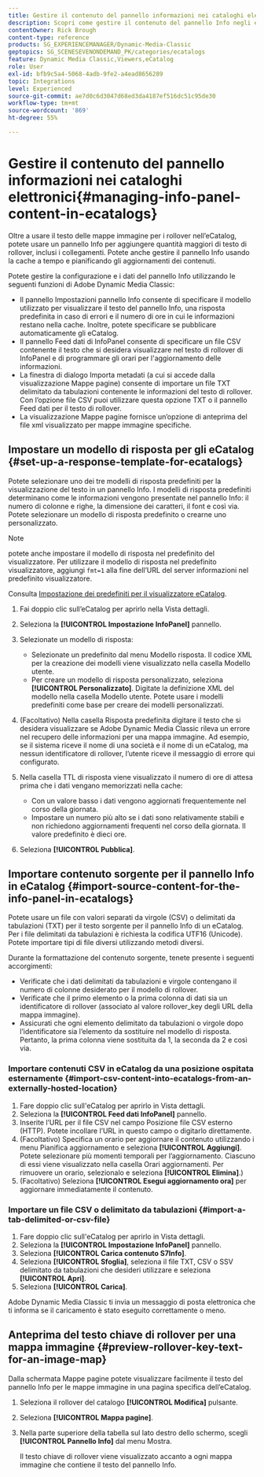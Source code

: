 ```yaml
---
title: Gestire il contenuto del pannello informazioni nei cataloghi elettronici
description: Scopri come gestire il contenuto del pannello Info negli eCatalog in Adobe Dynamic Media Classic.
contentOwner: Rick Brough
content-type: reference
products: SG_EXPERIENCEMANAGER/Dynamic-Media-Classic
geptopics: SG_SCENESEVENONDEMAND_PK/categories/ecatalogs
feature: Dynamic Media Classic,Viewers,eCatalog
role: User
exl-id: bfb9c5a4-5068-4adb-9fe2-a4ead8656289
topic: Integrations
level: Experienced
source-git-commit: ae7d0c6d3047d68ed3da4187ef516dc51c95de30
workflow-type: tm+mt
source-wordcount: '869'
ht-degree: 55%

---
```


# Gestire il contenuto del pannello informazioni nei cataloghi elettronici{#managing-info-panel-content-in-ecatalogs}

Oltre a usare il testo delle mappe immagine per i rollover nell’eCatalog, potete usare un pannello Info per aggiungere quantità maggiori di testo di rollover, inclusi i collegamenti. Potete anche gestire il pannello Info usando la cache a tempo e pianificando gli aggiornamenti dei contenuti.

Potete gestire la configurazione e i dati del pannello Info utilizzando le seguenti funzioni di Adobe Dynamic Media Classic:

* Il pannello Impostazioni pannello Info consente di specificare il modello utilizzato per visualizzare il testo del pannello Info, una risposta predefinita in caso di errori e il numero di ore in cui le informazioni restano nella cache. Inoltre, potete specificare se pubblicare automaticamente gli eCatalog.
* Il pannello Feed dati di InfoPanel consente di specificare un file CSV contenente il testo che si desidera visualizzare nel testo di rollover di InfoPanel e di programmare gli orari per l&#39;aggiornamento delle informazioni.
* La finestra di dialogo Importa metadati (a cui si accede dalla visualizzazione Mappe pagine) consente di importare un file TXT delimitato da tabulazioni contenente le informazioni del testo di rollover. Con l’opzione file CSV puoi utilizzare questa opzione TXT o il pannello Feed dati per il testo di rollover.
* La visualizzazione Mappe pagine fornisce un’opzione di anteprima del file xml visualizzato per mappe immagine specifiche.

## Impostare un modello di risposta per gli eCatalog {#set-up-a-response-template-for-ecatalogs}

Potete selezionare uno dei tre modelli di risposta predefiniti per la visualizzazione del testo in un pannello Info. I modelli di risposta predefiniti determinano come le informazioni vengono presentate nel pannello Info: il numero di colonne e righe, la dimensione dei caratteri, il font e così via. Potete selezionare un modello di risposta predefinito o crearne uno personalizzato.

>[!NOTE]
>
>potete anche impostare il modello di risposta nel predefinito del visualizzatore. Per utilizzare il modello di risposta nel predefinito visualizzatore, aggiungi `fmt=1` alla fine dell’URL del server informazioni nel predefinito visualizzatore.
>
>Consulta [Impostazione dei predefiniti per il visualizzatore eCatalog](setting-ecatalog-viewer-presets.md#setting_up_ecatalog_viewer_presets).

1. Fai doppio clic sull’eCatalog per aprirlo nella Vista dettagli.
1. Seleziona la **[!UICONTROL Impostazione InfoPanel]** pannello.
1. Selezionate un modello di risposta:

   * Selezionate un predefinito dal menu Modello risposta. Il codice XML per la creazione dei modelli viene visualizzato nella casella Modello utente.
   * Per creare un modello di risposta personalizzato, seleziona **[!UICONTROL Personalizzato]**. Digitate la definizione XML del modello nella casella Modello utente. Potete usare i modelli predefiniti come base per creare dei modelli personalizzati.

1. (Facoltativo) Nella casella Risposta predefinita digitare il testo che si desidera visualizzare se Adobe Dynamic Media Classic rileva un errore nel recupero delle informazioni per una mappa immagine. Ad esempio, se il sistema riceve il nome di una società e il nome di un eCatalog, ma nessun identificatore di rollover, l’utente riceve il messaggio di errore qui configurato.
1. Nella casella TTL di risposta viene visualizzato il numero di ore di attesa prima che i dati vengano memorizzati nella cache:

   * Con un valore basso i dati vengono aggiornati frequentemente nel corso della giornata.
   * Impostare un numero più alto se i dati sono relativamente stabili e non richiedono aggiornamenti frequenti nel corso della giornata. Il valore predefinito è dieci ore.

1. Seleziona **[!UICONTROL Pubblica]**.

## Importare contenuto sorgente per il pannello Info in eCatalog {#import-source-content-for-the-info-panel-in-ecatalogs}

Potete usare un file con valori separati da virgole (CSV) o delimitati da tabulazioni (TXT) per il testo sorgente per il pannello Info di un eCatalog. Per i file delimitati da tabulazioni è richiesta la codifica UTF16 (Unicode). Potete importare tipi di file diversi utilizzando metodi diversi.

Durante la formattazione del contenuto sorgente, tenete presente i seguenti accorgimenti:

* Verificate che i dati delimitati da tabulazioni e virgole contengano il numero di colonne desiderato per il modello di rollover.
* Verificate che il primo elemento o la prima colonna di dati sia un identificatore di rollover (associato al valore rollover_key degli URL della mappa immagine).
* Assicurati che ogni elemento delimitato da tabulazioni o virgole dopo l’identificatore sia l’elemento da sostituire nel modello di risposta. Pertanto, la prima colonna viene sostituita da $1$, la seconda da $2$ e così via.

### Importare contenuti CSV in eCatalog da una posizione ospitata esternamente {#import-csv-content-into-ecatalogs-from-an-externally-hosted-location}

1. Fare doppio clic sull&#39;eCatalog per aprirlo in Vista dettagli.
1. Seleziona la **[!UICONTROL Feed dati InfoPanel]** pannello.
1. Inserite l’URL per il file CSV nel campo Posizione file CSV esterno (HTTP). Potete incollare l’URL in questo campo o digitarlo direttamente.
1. (Facoltativo) Specifica un orario per aggiornare il contenuto utilizzando i menu Pianifica aggiornamento e seleziona **[!UICONTROL Aggiungi]**. Potete selezionare più momenti temporali per l’aggiornamento. Ciascuno di essi viene visualizzato nella casella Orari aggiornamenti. Per rimuovere un orario, selezionalo e seleziona **[!UICONTROL Elimina]**.)
1. (Facoltativo) Seleziona **[!UICONTROL Esegui aggiornamento ora]** per aggiornare immediatamente il contenuto.

### Importare un file CSV o delimitato da tabulazioni {#import-a-tab-delimited-or-csv-file}

<!-- 

Comment Type: remark
Last Modified By: unknown unknown 
Last Modified Date: 

<p>SR changed this section 10/23/2012</p>

 -->

1. Fare doppio clic sull&#39;eCatalog per aprirlo in Vista dettagli.
1. Seleziona la **[!UICONTROL Impostazione InfoPanel]** pannello.
1. Seleziona **[!UICONTROL Carica contenuto S7Info]**.
1. Seleziona **[!UICONTROL Sfoglia]**, seleziona il file TXT, CSV o SSV delimitato da tabulazioni che desideri utilizzare e seleziona **[!UICONTROL Apri]**.
1. Seleziona **[!UICONTROL Carica]**.

Adobe Dynamic Media Classic ti invia un messaggio di posta elettronica che ti informa se il caricamento è stato eseguito correttamente o meno.

## Anteprima del testo chiave di rollover per una mappa immagine {#preview-rollover-key-text-for-an-image-map}

Dalla schermata Mappe pagine potete visualizzare facilmente il testo del pannello Info per le mappe immagine in una pagina specifica dell’eCatalog.

1. Seleziona il rollover del catalogo **[!UICONTROL Modifica]** pulsante.
1. Seleziona **[!UICONTROL Mappa pagine]**.
1. Nella parte superiore della tabella sul lato destro dello schermo, scegli **[!UICONTROL Pannello Info]** dal menu Mostra.

   Il testo chiave di rollover viene visualizzato accanto a ogni mappa immagine che contiene il testo del pannello Info.
